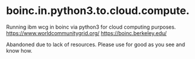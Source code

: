 # boinc.in.python3.to.cloud.compute.
Running ibm wcg in boinc via python3 for cloud computing purposes.
https://www.worldcommunitygrid.org/
https://boinc.berkeley.edu/


Abandoned due to lack of resources. Please use for good as you see and know how.
